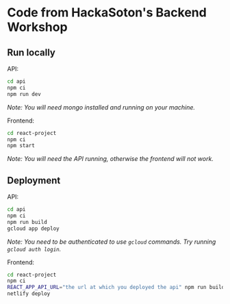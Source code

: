 # Code from HackaSoton's Backend Workshop

## Run locally

API:

```sh
cd api
npm ci
npm run dev
```

_Note: You will need mongo installed and running on your machine._

Frontend:

```sh
cd react-project
npm ci
npm start
```

_Note: You will need the API running, otherwise the frontend will not work._

## Deployment

API:

```sh
cd api
npm ci
npm run build
gcloud app deploy
```

_Note: You need to be authenticated to use `gcloud` commands. Try running `gcloud auth login`._

Frontend:

```sh
cd react-project
npm ci
REACT_APP_API_URL="the url at which you deployed the api" npm run build
netlify deploy
```
